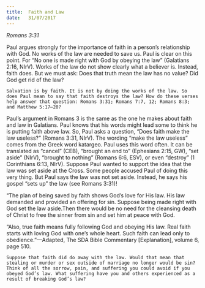 ```yaml
---
title:  Faith and Law
date:   31/07/2017
---
```


_Romans 3:31_

Paul argues strongly for the importance of faith in a person’s relationship with God. No works of the law are needed to save us. Paul is clear on this point. For “No one is made right with God by obeying the law” (Galatians 2:16, NIrV). Works of the law do not show clearly what a believer is. Instead, faith does. But we must ask: Does that truth mean the law has no value? Did God get rid of the law?

`Salvation is by faith. It is not by doing the works of the law. So does Paul mean to say that faith destroys the law? How do these verses help answer that question: Romans 3:31; Romans 7:7, 12; Romans 8:3; and Matthew 5:17–20?`

Paul’s argument in Romans 3 is the same as the one he makes about faith and law in Galatians. Paul knows that his words might lead some to think he is putting faith above law. So, Paul asks a question, “Does faith make the law useless?” (Romans 3:31, NIrV). The wording “make the law useless” comes from the Greek word katargeo. Paul uses this word often. It can be translated as “cancel” (CEB), “brought an end to” (Ephesians 2:15, GW), “set aside” (NIrV), “brought to nothing” (Romans 6:6, ESV), or even “destroy” (1 Corinthians 6:13, NIrV). Suppose Paul wanted to support the idea that the law was set aside at the Cross. Some people accused Paul of doing this very thing. But Paul says the law was not set aside. Instead, he says his gospel “sets up” the law (see Romans 3:31)!

“The plan of being saved by faith shows God’s love for His law. His law demanded and provided an offering for sin. Suppose being made right with God set the law aside.Then there would be no need for the cleansing death of Christ to free the sinner from sin and set him at peace with God.

“Also, true faith means fully following God and obeying His law. Real faith starts with loving God with one’s whole heart. Such faith can lead only to obedience.”—Adapted, The SDA Bible Commentary [Explanation], volume 6, page 510.

`Suppose that faith did do away with the law. Would that mean that stealing or murder or sex outside of marriage no longer would be sin? Think of all the sorrow, pain, and suffering you could avoid if you obeyed God’s law. What suffering have you and others experienced as a result of breaking God’s law?`